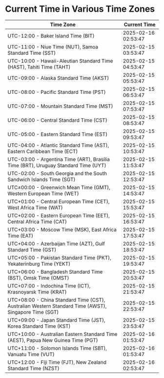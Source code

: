 # Current Time in Various Time Zones

| Time Zone | Current Time |
|-----------|--------------|
| UTC-12:00 - Baker Island Time (BIT) | 2025-02-16 02:53:47 |
| UTC-11:00 - Niue Time (NUT), Samoa Standard Time (SST) | 2025-02-15 03:53:47 |
| UTC-10:00 - Hawaii-Aleutian Standard Time (HAST), Tahiti Time (TAHT) | 2025-02-15 04:53:47 |
| UTC-09:00 - Alaska Standard Time (AKST) | 2025-02-15 05:53:47 |
| UTC-08:00 - Pacific Standard Time (PST) | 2025-02-15 06:53:47 |
| UTC-07:00 - Mountain Standard Time (MST) | 2025-02-15 07:53:47 |
| UTC-06:00 - Central Standard Time (CST) | 2025-02-15 08:53:47 |
| UTC-05:00 - Eastern Standard Time (EST) | 2025-02-15 09:53:47 |
| UTC-04:00 - Atlantic Standard Time (AST), Eastern Caribbean Time (ECT) | 2025-02-15 10:53:47 |
| UTC-03:00 - Argentina Time (ART), Brasília Time (BRT), Uruguay Standard Time (UYT) | 2025-02-15 11:53:47 |
| UTC-02:00 - South Georgia and the South Sandwich Islands Time (SGT) | 2025-02-15 12:53:47 |
| UTC±00:00 - Greenwich Mean Time (GMT), Western European Time (WET) | 2025-02-15 14:53:47 |
| UTC+01:00 - Central European Time (CET), West Africa Time (WAT) | 2025-02-15 15:53:47 |
| UTC+02:00 - Eastern European Time (EET), Central Africa Time (CAT) | 2025-02-15 16:53:47 |
| UTC+03:00 - Moscow Time (MSK), East Africa Time (EAT) | 2025-02-15 17:53:47 |
| UTC+04:00 - Azerbaijan Time (AZT), Gulf Standard Time (GST) | 2025-02-15 18:53:47 |
| UTC+05:00 - Pakistan Standard Time (PKT), Yekaterinburg Time (YEKT) | 2025-02-15 19:53:47 |
| UTC+06:00 - Bangladesh Standard Time (BST), Omsk Time (OMST) | 2025-02-15 20:53:47 |
| UTC+07:00 - Indochina Time (ICT), Krasnoyarsk Time (KRAT) | 2025-02-15 21:53:47 |
| UTC+08:00 - China Standard Time (CST), Australian Western Standard Time (AWST), Singapore Time (SGT) | 2025-02-15 22:53:47 |
| UTC+09:00 - Japan Standard Time (JST), Korea Standard Time (KST) | 2025-02-15 23:53:47 |
| UTC+10:00 - Australian Eastern Standard Time (AEST), Papua New Guinea Time (PGT) | 2025-02-16 01:53:47 |
| UTC+11:00 - Solomon Islands Time (SBT), Vanuatu Time (VUT) | 2025-02-16 01:53:47 |
| UTC+12:00 - Fiji Time (FJT), New Zealand Standard Time (NZST) | 2025-02-16 02:53:47 |
